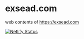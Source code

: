 # exsead.com
web contents of https://exsead.com

[![Netlify Status](https://api.netlify.com/api/v1/badges/22be3913-632d-4bf8-bbfc-9ec7b9853d97/deploy-status)](https://app.netlify.com/sites/exsead/deploys)
